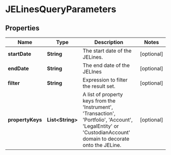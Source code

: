 

# JELinesQueryParameters


## Properties

| Name | Type | Description | Notes |
|------------ | ------------- | ------------- | -------------|
|**startDate** | **String** | The start date of the JELines. |  [optional] |
|**endDate** | **String** | The end date of the JELInes |  [optional] |
|**filter** | **String** | Expression to filter the result set. |  [optional] |
|**propertyKeys** | **List&lt;String&gt;** | A list of property keys from the &#39;Instrument&#39;, &#39;Transaction&#39;, &#39;Portfolio&#39;, &#39;Account&#39;, &#39;LegalEntity&#39; or &#39;CustodianAccount&#39; domain to decorate onto the JELine. |  [optional] |



